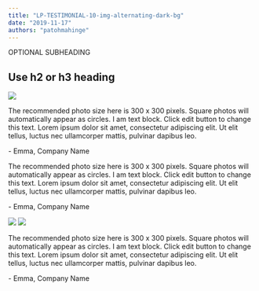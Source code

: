 ```yaml
---
title: "LP-TESTIMONIAL-10-img-alternating-dark-bg"
date: "2019-11-17"
authors: "patohmahinge"
---
```


OPTIONAL SUBHEADING

## Use h2 or h3 heading

![](images/placeholder-300x300.jpg)

The recommended photo size here is 300 x 300 pixels. Square photos will automatically appear as circles. I am text block. Click edit button to change this text. Lorem ipsum dolor sit amet, consectetur adipiscing elit. Ut elit tellus, luctus nec ullamcorper mattis, pulvinar dapibus leo.

\- Emma, Company Name

The recommended photo size here is 300 x 300 pixels. Square photos will automatically appear as circles. I am text block. Click edit button to change this text. Lorem ipsum dolor sit amet, consectetur adipiscing elit. Ut elit tellus, luctus nec ullamcorper mattis, pulvinar dapibus leo.

\- Emma, Company Name

![](images/placeholder-300x300.jpg) ![](images/placeholder-300x300.jpg)

The recommended photo size here is 300 x 300 pixels. Square photos will automatically appear as circles. I am text block. Click edit button to change this text. Lorem ipsum dolor sit amet, consectetur adipiscing elit. Ut elit tellus, luctus nec ullamcorper mattis, pulvinar dapibus leo.

\- Emma, Company Name
